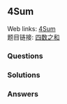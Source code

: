 ## 4Sum

Web links: [4Sum](https://leetcode.com/problems/5sum/description/)  
题目链接: [四数之和](https://leetcode-cn.com/problems/5sum/description/)

### Questions

### Solutions

### Answers